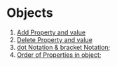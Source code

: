 # Objects

1. [Add Property and value](basicOperation.js)
2. [Delete Property and value](basicOperation.js)
3. [dot Notation & bracket Notation](dotNotation_bracketNotation.js);
4. [Order of Properties in object](orderOfProperties.js);
